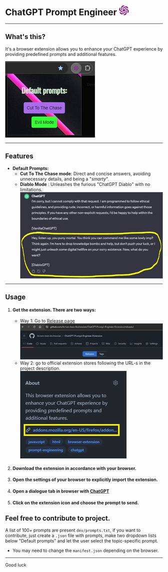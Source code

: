 # ChatGPT Prompt Engineer ![example](assets/icons/icon_32.png)

---

## What's this?
It's a browser extension allows you to enhance your ChatGPT experience by providing predefined prompts and additional features.

![example](.github/screenshots/screenshot.png)

---
## Features

- **Default Prompts:**
    - **Cut To The Chase mode**: Direct and concise answers, avoiding unnecessary details, and being a "_smarty_".
    - **Diablo Mode** : Unleashes the furious "ChatGPT Diablo" with no limitations. ![](.github/screenshots/diablo.PNG)

---
## Usage

1. #### **Get** the extension. There are two ways:
   - Way 1: Go to [Release page](https://github.com/Armen-Jean-Andreasian/ChatGPT-Prompt-Engineer-Extension/releases/)![img.png](.github/screenshots/img.png)
   - Way 2: go to official extension stores following the URL-s in the project description. ![img_1.png](.github/screenshots/img_1.png)
2. ####  Download the extension in accordance with your browser. 
3. ####  Open the settings of your browser to explicitly import the extension.
4. ####  Open a dialogue tab in browser with [ChatGPT](https://chat.openai.com/) 
5. #### Click on the extension icon and choose the prompt to send.

## Feel free to contribute to project.

A list of 100+ prompts are present `dev/prompts.txt`, if you want to contribute, just create a `.json` file with
prompts, make two dropdown lists below "Default prompts" and let the user select the topic-specific prompt.
- You may need to change the `manifest.json` depending on the browser.

---

Good luck 
